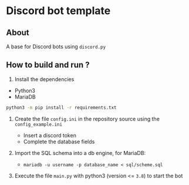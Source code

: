 # Discord bot template 

## About

A base for Discord bots using `discord.py`

## How to build and run ?

1. Install the dependencies 
- Python3
- MariaDB

```bash
python3 -m pip install -r requirements.txt
```

1. Create the file `config.ini` in the repository source using the `config_example.ini`
    - Insert a discord token
    - Complete the database fields

2. Import the SQL schema into a db engine, for MariaDB:
   - `mariadb -u username -p database_name < sql/scheme.sql`

3. Execute the file `main.py` with python3 (version <= `3.8`) to start the bot
